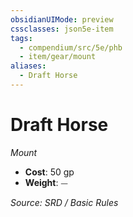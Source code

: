 ```yaml
---
obsidianUIMode: preview
cssclasses: json5e-item
tags:
  - compendium/src/5e/phb
  - item/gear/mount
aliases:
  - Draft Horse
---
```

# Draft Horse
*Mount*  

- **Cost**: 50 gp
- **Weight**: ⏤

*Source: SRD / Basic Rules*